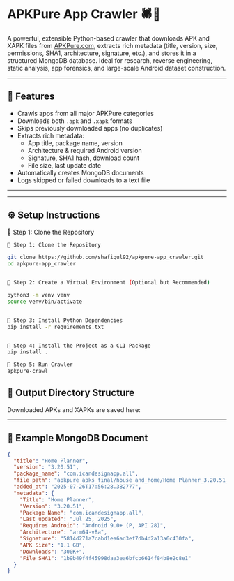# APKPure App Crawler 🕷️📱

A powerful, extensible Python-based crawler that downloads APK and XAPK files from [APKPure.com](https://apkpure.com), extracts rich metadata (title, version, size, permissions, SHA1, architecture, signature, etc.), and stores it in a structured MongoDB database. Ideal for research, reverse engineering, static analysis, app forensics, and large-scale Android dataset construction.

---

## 📌 Features

- Crawls apps from all major APKPure categories
- Downloads both `.apk` and `.xapk` formats
- Skips previously downloaded apps (no duplicates)
- Extracts rich metadata:
  - App title, package name, version
  - Architecture & required Android version
  - Signature, SHA1 hash, download count
  - File size, last update date
- Automatically creates MongoDB documents
-  Logs skipped or failed downloads to a text file

---


---

## ⚙️ Setup Instructions

🔹 Step 1: Clone the Repository

```bash
🔹 Step 1: Clone the Repository

git clone https://github.com/shafiqul92/apkpure-app_crawler.git
cd apkpure-app_crawler
```  


```bash

🔹 Step 2: Create a Virtual Environment (Optional but Recommended)

python3 -m venv venv
source venv/bin/activate
```  

```bash

🔹 Step 3: Install Python Dependencies
pip install -r requirements.txt

```  

```bash

🔹 Step 4: Install the Project as a CLI Package
pip install .

```  

```bash
🔹 Step 5: Run Crawler
apkpure-crawl
```  





## 📁 Output Directory Structure

Downloaded APKs and XAPKs are saved here:


---

## 🧾 Example MongoDB Document

```json
{
  "title": "Home Planner",
  "version": "3.20.51",
  "package_name": "com.icandesignapp.all",
  "file_path": "apkpure_apks_final/house_and_home/Home Planner_3.20.51_APKPure.xapk",
  "added_at": "2025-07-26T17:56:28.382777",
  "metadata": {
    "Title": "Home Planner",
    "Version": "3.20.51",
    "Package Name": "com.icandesignapp.all",
    "Last updated": "Jul 25, 2025",
    "Requires Android": "Android 9.0+ (P, API 28)",
    "Architecture": "arm64-v8a",
    "Signature": "5814d271a7cabd1ea6ad3ef7db4d2a13a6c430fa",
    "APK Size": "1.1 GB",
    "Downloads": "300K+",
    "File SHA1": "1b9b49f4f45998daa3ea6bfcb6614f84b8e2c8e1"
  }
}

